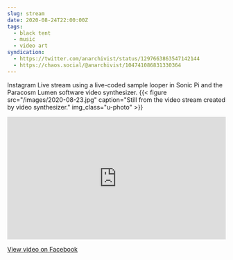 ```yaml
---
slug: stream
date: 2020-08-24T22:00:00Z
tags:
  - black tent
  - music
  - video art
syndication:
  - https://twitter.com/anarchivist/status/1297663863547142144
  - https://chaos.social/@anarchivist/104741086831330364
---
```

Instagram Live stream using a live-coded sample looper in Sonic Pi and the Paracosm Lumen software video synthesizer.
{{< figure src="/images/2020-08-23.jpg" caption="Still from the video stream created by video synthesizer." img_class="u-photo" >}}
<!--more-->

<div style="position: relative; padding-bottom: 56.25%; height: 0; overflow: hidden;">
<iframe src="https://www.facebook.com/plugins/video.php?href=https%3A%2F%2Fwww.facebook.com%2Fblacktentsound%2Fvideos%2F2593600987408971%2F" style="position: absolute; top: 0; left: 0; width: 100%; height: 100%; border:0;" scrolling="no" frameborder="0" allowTransparency="true" allowFullScreen="true"></iframe>
</div>
<p class="metadata"><a href="https://www.facebook.com/blacktentsound/videos/2593600987408971/">View video on Facebook</a></p>
